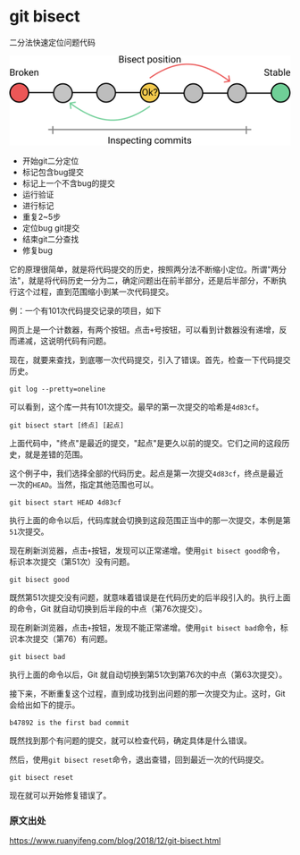 # git bisect

二分法快速定位问题代码

![git bisect](./bisect.png)

* 开始git二分定位
* 标记包含bug提交
* 标记上一个不含bug的提交
* 运行验证
* 进行标记
* 重复2~5步
* 定位bug git提交
* 结束git二分查找
* 修复bug

它的原理很简单，就是将代码提交的历史，按照两分法不断缩小定位。所谓"两分法"，就是将代码历史一分为二，确定问题出在前半部分，还是后半部分，不断执行这个过程，直到范围缩小到某一次代码提交。

例：一个有101次代码提交记录的项目，如下

网页上是一个计数器，有两个按钮。点击`+`号按钮，可以看到计数器没有递增，反而递减，这说明代码有问题。

现在，就要来查找，到底哪一次代码提交，引入了错误。首先，检查一下代码提交历史。

```shell
git log --pretty=oneline
```

可以看到，这个库一共有101次提交。最早的第一次提交的哈希是`4d83cf`。

```shell
git bisect start [终点] [起点]
```

上面代码中，"终点"是最近的提交，"起点"是更久以前的提交。它们之间的这段历史，就是差错的范围。

这个例子中，我们选择全部的代码历史。起点是第一次提交`4d83cf`，终点是最近一次的`HEAD`。当然，指定其他范围也可以。

```shell
git bisect start HEAD 4d83cf
```

执行上面的命令以后，代码库就会切换到这段范围正当中的那一次提交，本例是第`51`次提交。

现在刷新浏览器，点击`+`按钮，发现可以正常递增。使用`git bisect good`命令，标识本次提交（第51次）没有问题。

```shell
git bisect good
```

既然第51次提交没有问题，就意味着错误是在代码历史的后半段引入的。执行上面的命令，Git 就自动切换到后半段的中点（第76次提交）。

现在刷新浏览器，点击`+`按钮，发现不能正常递增。使用`git bisect bad`命令，标识本次提交（第76）有问题。

```shell
git bisect bad
```

执行上面的命令以后，Git 就自动切换到第51次到第76次的中点（第63次提交）。

接下来，不断重复这个过程，直到成功找到出问题的那一次提交为止。这时，Git 会给出如下的提示。

```shell
b47892 is the first bad commit
```

既然找到那个有问题的提交，就可以检查代码，确定具体是什么错误。

然后，使用`git bisect reset`命令，退出查错，回到最近一次的代码提交。

```shell
git bisect reset
```

现在就可以开始修复错误了。

### 原文出处

https://www.ruanyifeng.com/blog/2018/12/git-bisect.html